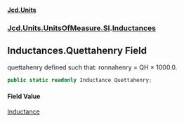 #### [Jcd.Units](index.md 'index')
### [Jcd.Units.UnitsOfMeasure.SI](Jcd.Units.UnitsOfMeasure.SI.md 'Jcd.Units.UnitsOfMeasure.SI').[Inductances](Inductances.md 'Jcd.Units.UnitsOfMeasure.SI.Inductances')

## Inductances.Quettahenry Field

quettahenry defined such that: ronnahenry = QH × 1000.0.

```csharp
public static readonly Inductance Quettahenry;
```

#### Field Value
[Inductance](Inductance.md 'Jcd.Units.UnitTypes.Inductance')